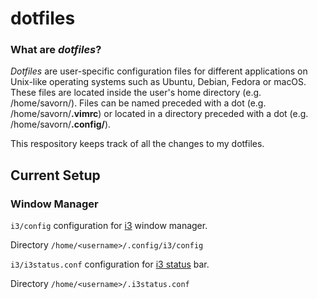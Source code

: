 # dotfiles
### What are *dotfiles*?
*Dotfiles* are user-specific configuration files for different applications on Unix-like operating systems such as Ubuntu, Debian, Fedora or macOS.
These files are located inside the user's home directory (e.g. /home/savorn/).
Files can be named preceded with a dot (e.g. /home/savorn/**.vimrc**) or located in a directory preceded with a dot (e.g. /home/savorn/**.config/**).

This respository keeps track of all the changes to my dotfiles.

## Current Setup

### Window Manager
`i3/config` configuration for [i3](https://i3wm.org/docs/userguide.html) window manager.  
    <p>Directory `/home/<username>/.config/i3/config`</p>


`i3/i3status.conf` configuration for [i3 status](https://i3wm.org/i3status/manpage.html) bar.  
    <p>Directory `/home/<username>/.i3status.conf`</p> 
